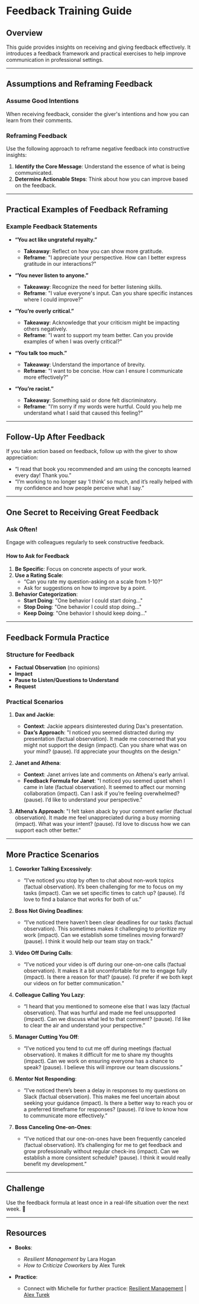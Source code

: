 # Feedback Training Guide

## Overview

This guide provides insights on receiving and giving feedback effectively. It introduces a feedback framework and practical exercises to help improve communication in professional settings.

---

## Assumptions and Reframing Feedback

### Assume Good Intentions

When receiving feedback, consider the giver's intentions and how you can learn from their comments.

### Reframing Feedback

Use the following approach to reframe negative feedback into constructive insights:

1. **Identify the Core Message**: Understand the essence of what is being communicated.
2. **Determine Actionable Steps**: Think about how you can improve based on the feedback.

---

## Practical Examples of Feedback Reframing

### Example Feedback Statements

- **“You act like ungrateful royalty.”**

  - **Takeaway**: Reflect on how you can show more gratitude.
  - **Reframe**: "I appreciate your perspective. How can I better express gratitude in our interactions?"

- **“You never listen to anyone.”**

  - **Takeaway**: Recognize the need for better listening skills.
  - **Reframe**: "I value everyone's input. Can you share specific instances where I could improve?"

- **“You’re overly critical.”**

  - **Takeaway**: Acknowledge that your criticism might be impacting others negatively.
  - **Reframe**: "I want to support my team better. Can you provide examples of when I was overly critical?"

- **“You talk too much.”**

  - **Takeaway**: Understand the importance of brevity.
  - **Reframe**: "I want to be concise. How can I ensure I communicate more effectively?"

- **“You’re racist.”**
  - **Takeaway**: Something said or done felt discriminatory.
  - **Reframe**: "I’m sorry if my words were hurtful. Could you help me understand what I said that caused this feeling?"

---

## Follow-Up After Feedback

If you take action based on feedback, follow up with the giver to show appreciation:

- “I read that book you recommended and am using the concepts learned every day! Thank you.”
- “I’m working to no longer say ‘I think’ so much, and it’s really helped with my confidence and how people perceive what I say.”

---

## One Secret to Receiving Great Feedback

### Ask Often!

Engage with colleagues regularly to seek constructive feedback.

#### How to Ask for Feedback

1. **Be Specific**: Focus on concrete aspects of your work.
2. **Use a Rating Scale**:
   - “Can you rate my question-asking on a scale from 1-10?”
   - Ask for suggestions on how to improve by a point.
3. **Behavior Categorization**:
   - **Start Doing**: "One behavior I could start doing..."
   - **Stop Doing**: "One behavior I could stop doing..."
   - **Keep Doing**: "One behavior I should keep doing..."

---

## Feedback Formula Practice

### Structure for Feedback

- **Factual Observation** (no opinions)
- **Impact**
- **Pause to Listen/Questions to Understand**
- **Request**

### Practical Scenarios

1. **Dax and Jackie**:

   - **Context**: Jackie appears disinterested during Dax's presentation.
   - **Dax’s Approach**: "I noticed you seemed distracted during my presentation (factual observation). It made me concerned that you might not support the design (impact). Can you share what was on your mind? (pause). I’d appreciate your thoughts on the design."

2. **Janet and Athena**:

   - **Context**: Janet arrives late and comments on Athena's early arrival.
   - **Feedback Formula for Janet**: "I noticed you seemed upset when I came in late (factual observation). It seemed to affect our morning collaboration (impact). Can I ask if you’re feeling overwhelmed? (pause). I’d like to understand your perspective."

3. **Athena’s Approach**: "I felt taken aback by your comment earlier (factual observation). It made me feel unappreciated during a busy morning (impact). What was your intent? (pause). I’d love to discuss how we can support each other better."

---

## More Practice Scenarios

1. **Coworker Talking Excessively**:

   - “I’ve noticed you stop by often to chat about non-work topics (factual observation). It’s been challenging for me to focus on my tasks (impact). Can we set specific times to catch up? (pause). I’d love to find a balance that works for both of us.”

2. **Boss Not Giving Deadlines**:

   - “I’ve noticed there haven’t been clear deadlines for our tasks (factual observation). This sometimes makes it challenging to prioritize my work (impact). Can we establish some timelines moving forward? (pause). I think it would help our team stay on track.”

3. **Video Off During Calls**:

   - “I’ve noticed your video is off during our one-on-one calls (factual observation). It makes it a bit uncomfortable for me to engage fully (impact). Is there a reason for that? (pause). I’d prefer if we both kept our videos on for better communication.”

4. **Colleague Calling You Lazy**:

   - “I heard that you mentioned to someone else that I was lazy (factual observation). That was hurtful and made me feel unsupported (impact). Can we discuss what led to that comment? (pause). I’d like to clear the air and understand your perspective.”

5. **Manager Cutting You Off**:

   - “I’ve noticed you tend to cut me off during meetings (factual observation). It makes it difficult for me to share my thoughts (impact). Can we work on ensuring everyone has a chance to speak? (pause). I believe this will improve our team discussions.”

6. **Mentor Not Responding**:

   - “I’ve noticed there’s been a delay in responses to my questions on Slack (factual observation). This makes me feel uncertain about seeking your guidance (impact). Is there a better way to reach you or a preferred timeframe for responses? (pause). I’d love to know how to communicate more effectively.”

7. **Boss Canceling One-on-Ones**:
   - “I’ve noticed that our one-on-ones have been frequently canceled (factual observation). It’s challenging for me to get feedback and grow professionally without regular check-ins (impact). Can we establish a more consistent schedule? (pause). I think it would really benefit my development.”

---

## Challenge

Use the feedback formula at least once in a real-life situation over the next week. 💞

---

## Resources

- **Books**:

  - _Resilient Management_ by Lara Hogan
  - _How to Criticize Coworkers_ by Alex Turek

- **Practice**:
  - Connect with Michelle for further practice: [Resilient Management](https://resilient-management.com/) | [Alex Turek](https://alexturek.com/2022-03-18-How-to-criticize-coworkers/)
